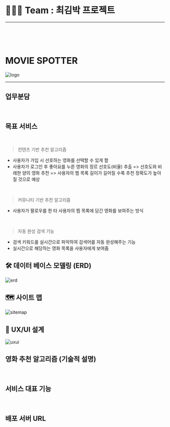 
# 👨‍👧‍👧 Team : 최김박 프로젝트
<hr>
<br><br><br>

# MOVIE SPOTTER
![logo](../image/logo.png)
<hr>

## 업무분담
<br>

## 목표 서비스
<br>

> 컨텐츠 기반 추천 알고리즘
- 사용자가 가입 시 선호하는 영화를 선택할 수 있게 함
- 사용자가 로그인 후 좋아요를 누른 영화의 장르 선호도(비율) 추출
=> 선호도와 비례한 양의 영화 추천
=> 사용자의 찜 목록 길이가 길어질 수록 추천 정확도가 높아질 것으로 예상
<br>

> 커뮤니티 기반 추천 알고리즘
- 사용자가 팔로우를 한 타 사용자의 찜 목록에 담긴 영화를 보여주는 방식
<br>

> 자동 완성 검색 기능
- 검색 키워드를 실시간으로 파악하여 검색어를 자동 완성해주는 기능
- 실시간으로 해당하는 영화 목록을 사용자에게 보여줌

## 🛠 데이터 베이스 모델링 (ERD)
![erd](../image/erd.png)
<br>

## 🗺 사이트 맵
![sitemap](../image/sitemap.png)
<br>

## 🎨 UX/UI 설계
![uxui](../image/uxui.png)
<br>

## 영화 추천 알고리즘 (기술적 설명)
<br>

## 서비스 대표 기능
<br>

## 배포 서버 URL

